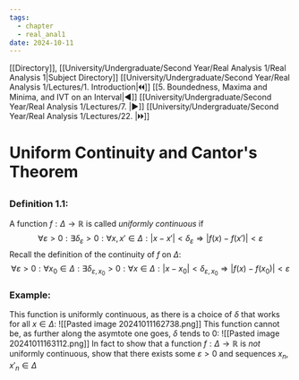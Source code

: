 ```yaml
---
tags:
  - chapter
  - real_anal1
date: 2024-10-11
---
```

[[Directory]], [[University/Undergraduate/Second Year/Real Analysis 1/Real Analysis 1|Subject Directory]]
[[University/Undergraduate/Second Year/Real Analysis 1/Lectures/1. Introduction|🞀🞀]] [[5. Boundedness, Maxima and Minima, and IVT on an Interval|◀]] [[University/Undergraduate/Second Year/Real Analysis 1/Lectures/7. |▶]] [[University/Undergraduate/Second Year/Real Analysis 1/Lectures/22. |🞂🞂]]
# Uniform Continuity and Cantor's Theorem
## 
### Definition 1.1:
A function ${} f:\Delta \to{}\mathbb{R} {}$ is called *uniformly continuous* if
$$
\forall  \varepsilon >0:\exists  \delta_{\varepsilon} >0 :\forall x,\, x' \in \Delta: |x-x'|<\delta_{\varepsilon} \Rightarrow |f(x)-f(x')|< \varepsilon
$$
Recall the definition of the continuity of $f$ on ${} \Delta {}$:
$$
\forall   \varepsilon >0: \forall x_{0} \in \Delta:\exists  \delta_{\varepsilon,\, x_{0}}>0:\forall  x \in \Delta:|x-x_{0}|< \delta_{\varepsilon,\, x_{0}} \Rightarrow |f(x)-f(x_{0})|< \varepsilon
$$

### Example:
This function is uniformly continuous, as there is a choice of ${} \delta$ that works for all ${} x \in \Delta {}$:
![[Pasted image 20241011162738.png]]
This function cannot be, as further along the asymtote one goes, $\delta$ tends to 0:
![[Pasted image 20241011163112.png]]
In fact to show that a function ${} f:\Delta \to{}\mathbb{R} {}$ is *not* uniformly continuous, show that there exists some $\varepsilon>0 {}$ and sequences ${} x_{n},\, x'_{n} \in \Delta {}$
